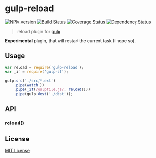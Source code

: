 # gulp-reload
[![NPM version][npm-image]][npm-url] [![Build Status][travis-image]][travis-url]  [![Coverage Status](coveralls-image)](coveralls-url) [![Dependency Status][depstat-image]][depstat-url]
> reload plugin for [gulp](https://github.com/wearefractal/gulp)

__Experimental__ plugin, that will restart the current task (I hope so).

## Usage

```javascript
var reload = require('gulp-reload');
var _if = require('gulp-if');

gulp.src('./src/*.ext')
	.pipe(watch())
	.pipe(_if(/gulpfile.js/, reload()))
	.pipe(gulp.dest('./dist'));
```

## API

### reload()

## License

[MIT License](http://en.wikipedia.org/wiki/MIT_License)

[npm-url]: https://npmjs.org/package/gulp-reload
[npm-image]: https://badge.fury.io/js/gulp-reload.png

[travis-url]: http://travis-ci.org/floatdrop/gulp-reload
[travis-image]: https://secure.travis-ci.org/floatdrop/gulp-reload.png?branch=master

[coveralls-url]: https://coveralls.io/r/floatdrop/gulp-reload
[coveralls-image]: https://coveralls.io/repos/floatdrop/gulp-reload/badge.png

[depstat-url]: https://david-dm.org/floatdrop/gulp-reload
[depstat-image]: https://david-dm.org/floatdrop/gulp-reload.png
